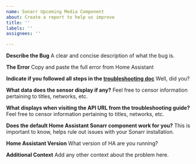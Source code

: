 ```yaml
---
name: Sonarr Upcoming Media Component
about: Create a report to help us improve
title: ''
labels: ''
assignees: ''

---
```


**Describe the Bug**
A clear and concise description of what the bug is.

**The Error**
Copy and paste the full error from Home Assistant

**Indicate if you followed all steps in the [troubleshooting doc](https://github.com/custom-cards/upcoming-media-card/blob/master/troubleshooting.md)**
Well, did you?

**What data does the sensor display if any?**
Feel free to censor information pertaining to titles, networks, etc.

**What displays when visiting the API URL from the troubleshooting guide?**
Feel free to censor information pertaining to titles, networks, etc.

**Does the default Home Assistant Sonarr component work for you?**
This is important to know, helps rule out issues with your Sonarr installation.

**Home Assistant Version**
What version of HA are you running?

**Additional Context**
Add any other context about the problem here.
